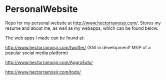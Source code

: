 # PersonalWebsite
Repo for my personal website at http://www.hectorramosjr.com/. Stores my resume and about me, as well as my webapps, which can be found below.

The web apps I made can be found at:

http://www.hectorramosjr.com/twotter/ (Still in development! MVP of a popular social media platform)

http://www.hectorramosjr.com/AggroEats/

http://www.hectorramosjr.com/todo/


